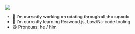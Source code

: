![](https://i.giphy.com/media/yrhhmre5fN2PtRujfo/giphy-downsized.gif)

- 🔭 I’m currently working on rotating through all the squads
- 🌱 I’m currently learning Redwood.js, Low/No-code tooling
- 😄 Pronouns: he / him

<!--
**cory-bark/cory-bark** is a ✨ _special_ ✨ repository because its `README.md` (this file) appears on your GitHub profile.

Here are some ideas to get you started:

- 🔭 I’m currently working on ...
- 🌱 I’m currently learning ...
- 👯 I’m looking to collaborate on ...
- 🤔 I’m looking for help with ...
- 💬 Ask me about ...
- 📫 How to reach me: ...
- 😄 Pronouns: ...
- ⚡ Fun fact: ...
-->
